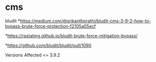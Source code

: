 # cms
bludit 
*https://medium.com/@srikanthprathi/bludit-cms-3-9-2-how-to-bypass-brute-force-protection-f2105a05ecf 

*https://rastating.github.io/bludit-brute-force-mitigation-bypass/

*https://github.com/bludit/bludit/pull/1090

Versions Affected <= 3.9.2
